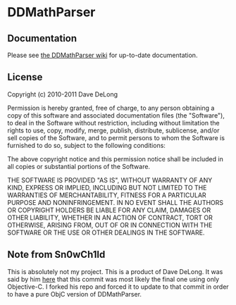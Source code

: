 # DDMathParser

## Documentation

Please see [the DDMathParser wiki](https://github.com/davedelong/DDMathParser/wiki) for up-to-date documentation.

## License

Copyright (c) 2010-2011 Dave DeLong

Permission is hereby granted, free of charge, to any person obtaining a copy
of this software and associated documentation files (the "Software"), to deal
in the Software without restriction, including without limitation the rights
to use, copy, modify, merge, publish, distribute, sublicense, and/or sell
copies of the Software, and to permit persons to whom the Software is
furnished to do so, subject to the following conditions:

The above copyright notice and this permission notice shall be included in
all copies or substantial portions of the Software.

THE SOFTWARE IS PROVIDED "AS IS", WITHOUT WARRANTY OF ANY KIND, EXPRESS OR
IMPLIED, INCLUDING BUT NOT LIMITED TO THE WARRANTIES OF MERCHANTABILITY,
FITNESS FOR A PARTICULAR PURPOSE AND NONINFRINGEMENT. IN NO EVENT SHALL THE
AUTHORS OR COPYRIGHT HOLDERS BE LIABLE FOR ANY CLAIM, DAMAGES OR OTHER
LIABILITY, WHETHER IN AN ACTION OF CONTRACT, TORT OR OTHERWISE, ARISING FROM,
OUT OF OR IN CONNECTION WITH THE SOFTWARE OR THE USE OR OTHER DEALINGS IN
THE SOFTWARE.


## Note from Sn0wCh1ld

This is absolutely not my project. This is a product of Dave DeLong. It was said by him [here](https://twitter.com/davedelong/status/659818621548400640) that this commit was most likely the final one using only Objective-C. I forked his repo and forced it to update to that commit in order to have a pure ObjC version of DDMathParser.
